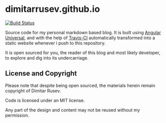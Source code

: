 # dimitarrusev.github.io
[![Build Status](https://travis-ci.org/dimitarrusev/dimitarrusev.github.io.svg?branch=source)](https://travis-ci.org/dimitarrusev/dimitarrusev.github.io)

Source code for my personal markdown based blog. It is built using [Angular Universal](https://universal.angular.io/), and with the help of [Travis-CI](https://travis-ci.org/) automatically transformed into a static website whenever i push to this repository.

It is open sourced for you, the reader of this blog and most likely developer, to explore and dig into its undercarriage.

## License and Copyright

Please note that despite being open sourced, the materials herein remain copyright of Dimitar Rusev.

Code is licensed under an MIT license.

Any part of the design and content may not be reused without my permission.

